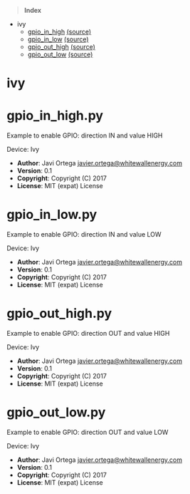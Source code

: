 > **Index**
* ivy
   * [gpio_in_high](#gpio_in_highpy) [(source)](http://git.whitewallenergy.com/whitewall/ivy_gw/blob/master/modules/gpio/examples/ivy/gpio_in_high.py)
   * [gpio_in_low](#gpio_in_lowpy) [(source)](http://git.whitewallenergy.com/whitewall/ivy_gw/blob/master/modules/gpio/examples/ivy/gpio_in_low.py)
   * [gpio_out_high](#gpio_out_highpy) [(source)](http://git.whitewallenergy.com/whitewall/ivy_gw/blob/master/modules/gpio/examples/ivy/gpio_out_high.py)
   * [gpio_out_low](#gpio_out_lowpy) [(source)](http://git.whitewallenergy.com/whitewall/ivy_gw/blob/master/modules/gpio/examples/ivy/gpio_out_low.py)
   
   
   
# ivy
# gpio_in_high.py   
Example to enable GPIO: direction IN and value HIGH    
    
Device: Ivy  
* __Author__: Javi Ortega <javier.ortega@whitewallenergy.com>   
* __Version__: 0.1   
* __Copyright__: Copyright (C) 2017   
* __License__: MIT (expat) License   
   
# gpio_in_low.py   
Example to enable GPIO: direction IN and value LOW    
    
Device: Ivy  
* __Author__: Javi Ortega <javier.ortega@whitewallenergy.com>   
* __Version__: 0.1   
* __Copyright__: Copyright (C) 2017   
* __License__: MIT (expat) License   
   
# gpio_out_high.py   
Example to enable GPIO: direction OUT and value HIGH    
    
Device: Ivy  
* __Author__: Javi Ortega <javier.ortega@whitewallenergy.com>   
* __Version__: 0.1   
* __Copyright__: Copyright (C) 2017   
* __License__: MIT (expat) License   
   
# gpio_out_low.py   
Example to enable GPIO: direction OUT and value LOW    
    
Device: Ivy  
* __Author__: Javi Ortega <javier.ortega@whitewallenergy.com>   
* __Version__: 0.1   
* __Copyright__: Copyright (C) 2017   
* __License__: MIT (expat) License   
   
   
   
   
